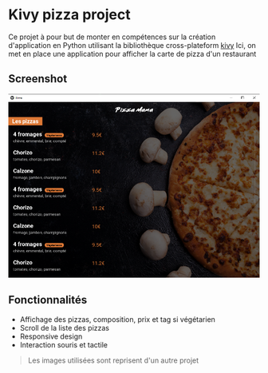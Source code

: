 # Kivy pizza project

Ce projet à pour but de monter en compétences sur la création d'application en Python utilisant la bibliothèque
cross-plateform [kivy](https://kivy.org/#home)
Ici, on met en place une application pour afficher la carte de pizza d'un restaurant

## Screenshot
![screenshot.png](images/screenshot.png)

## Fonctionnalités
- Affichage des pizzas, composition, prix et tag si végétarien
- Scroll de la liste des pizzas
- Responsive design
- Interaction souris et tactile

> Les images utilisées sont reprisent d'un autre projet